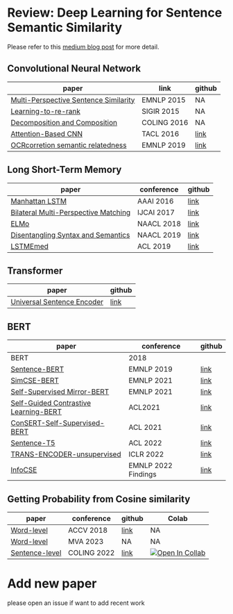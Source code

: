 # Review: Deep Learning for Sentence Semantic Similarity

Please refer to this [medium blog post](https://ahmed-sabir.medium.com/review-deep-learning-for-sentence-semantic-similarity-80f4c1030380) for more detail.

## Convolutional Neural Network

| paper | link | github |
|-------|------|--------|
| [Multi-Perspective Sentence Similarity](https://aclanthology.org/D15-1181.pdf) | EMNLP 2015 | NA |
| [Learning-to-re-rank](https://citeseerx.ist.psu.edu/viewdoc/download?doi=10.1.1.723.6492&rep=rep1&type=pdf)| SIGIR 2015 | NA |
| [Decomposition and Composition](https://arxiv.org/pdf/1602.07019.pdf) | COLING 2016 | NA |
| [Attention-Based CNN](https://arxiv.org/pdf/1512.05193.pdf) | TACL 2016 | [link](https://github.com/galsang/ABCNN)| 
| [OCRcorretion semantic relatedness](https://arxiv.org/pdf/1909.07950.pdf)  | EMNLP 2019 | [link](https://github.com/ahmedssabir/Semantic-Relatedness-Based-Reranker-for-Text-Spotting) |

## Long Short-Term Memory

| paper |  conference | github |
|-------|------|--------|
| [Manhattan LSTM](https://ojs.aaai.org/index.php/AAAI/article/view/10350)   | AAAI 2016        |   [link](https://github.com/MahmoudWahdan/Siamese-Sentence-Similarity)     |
| [Bilateral Multi-Perspective Matching](https://arxiv.org/pdf/1702.03814.pdf) | IJCAI 2017 | [link](https://github.com/zhiguowang/BiMPM) |
| [ELMo](https://arxiv.org/pdf/1802.05365.pdf)  |  NAACL 2018    |    [link]()    |
| [Disentangling Syntax and Semantics](https://arxiv.org/pdf/1904.01173.pdf) | NAACL 2019|  [link](https://github.com/mingdachen/disentangle-semantics-syntax) |
| [LSTMEmed](https://aclanthology.org/P19-1165.pdf) | ACL 2019| [link](https://github.com/iiacobac/LSTMEmbed)|


## Transformer
| paper | github |
|-------|--------|
|[Universal Sentence Encoder](https://arxiv.org/pdf/1803.11175.pdf)| [link](https://github.com/MartinoMensio/spacy-universal-sentence-encoder)

## BERT 

| paper | conference |github | 
|-------|----  |--------|     
| BERT  | 2018 |  |    |
| [Sentence-BERT](https://arxiv.org/pdf/1908.10084.pdf)  | EMNLP 2019 | [link](https://github.com/UKPLab/sentence-transformers)     |
| [SimCSE-BERT](https://arxiv.org/pdf/2104.08821.pdf)    | EMNLP 2021 |  [link](https://github.com/princeton-nlp/SimCSE)  |
| [Self-Supervised Mirror-BERT](https://arxiv.org/pdf/2104.08027.pdf)| EMNLP 2021 | [link](https://github.com/cambridgeltl/mirror-bert) |
| [Self-Guided Contrastive Learning-BERT](https://arxiv.org/pdf/2106.07345.pdf)| ACL2021| [link](https://github.com/galsang/SG-BERT) |
| [ConSERT-Self-Supervised-BERT](https://arxiv.org/pdf/2105.11741.pdf) | ACL 2021  | [link](https://github.com/yym6472/ConSERT) |
| [Sentence-T5](https://arxiv.org/pdf/2108.08877.pdf)    | ACL 2022 |  [link](https://tfhub.dev/google/collections/sentence-t5/1) |
| [TRANS-ENCODER-unsupervised](https://arxiv.org/pdf/2109.13059.pdf) | ICLR 2022 | [link](https://github.com/amzn/trans-encoder) |
| [InfoCSE](https://arxiv.org/pdf/2210.06432.pdf) | EMNLP 2022 Findings | [link](https://github.com/caskcsg/sentemb/tree/main/InfoCSE) | 

## Getting Probability from Cosine similarity 
| paper | conference |github | Colab |
|-------|----|--------|--------| 
| [Word-level](https://arxiv.org/pdf/1810.12738.pdf)  | ACCV 2018 | [link](https://github.com/ahmedssabir/Visual-Semantic-Relatedness-with-Word-Embedding)     | NA |
| [Word-level](https://arxiv.org/pdf/1908.10084.pdf)  | MVA 2023 | NA    | NA |
| [Sentence-level](https://arxiv.org/pdf/1908.10084.pdf)  |  COLING 2022 | [link](https://github.com/ahmedssabir/Belief-Revision-Score/tree/main)  |  [![Open In Collab](https://colab.research.google.com/assets/colab-badge.svg)](https://colab.research.google.com/drive/1ipTLmZxLLU5aNUQQvSHJRrsetQpg_31C?usp=sharing) |


# Add new paper
please open an issue if want to add recent work 
